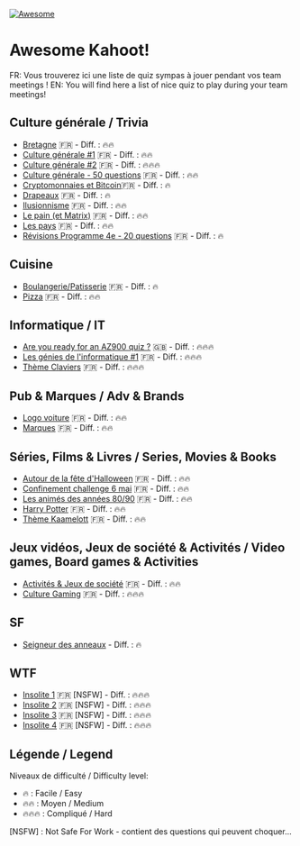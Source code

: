 [![Awesome](https://awesome.re/badge-flat.svg)](https://awesome.re)

# Awesome Kahoot!

FR: Vous trouverez ici une liste de quiz sympas à jouer pendant vos team meetings !
EN: You will find here a list of nice quiz to play during your team meetings!

## Culture générale / Trivia

 - [Bretagne](https://create.kahoot.it/details/cd4504e8-e773-4644-9fe3-c8ead6536267) 🇫🇷 - Diff. : 🔥🔥
 - [Culture générale #1](https://create.kahoot.it/details/28ce8e39-214a-4a0e-93f6-23b1f504d03b) 🇫🇷 - Diff. : 🔥🔥
 - [Culture générale #2](https://create.kahoot.it/share/super-minute-culture/0b951381-e941-41ae-a418-691ad93c101b) 🇫🇷 - Diff. : 🔥🔥🔥
 - [Culture générale - 50 questions](https://create.kahoot.it/details/culture-generale/467e694f-f1b2-46c0-ba7e-9fe8d3e36d49) 🇫🇷 - Diff. : 🔥🔥
 - [Cryptomonnaies et Bitcoin](https://create.kahoot.it/details/cae84698-f9b9-4564-8c1c-54d74212cf23)🇫🇷 - Diff. : 🔥
 - [Drapeaux](https://create.kahoot.it/details/drapeau/11211483-1515-4f30-81b6-37624133ae96) 🇫🇷 - Diff. : 🔥
 - [Ilusionnisme](https://create.kahoot.it/details/862a6bde-e1de-40dd-b680-4453dde5ca7c) 🇫🇷 - Diff. : 🔥🔥
 - [Le pain (et Matrix)](https://create.kahoot.it/details/a74c25a3-95d2-4256-b070-6bdd3ae0bf9a) 🇫🇷 - Diff. : 🔥🔥
 - [Les pays](https://create.kahoot.it/details/7498ddde-aa83-4168-8a48-a70e16e820ce) 🇫🇷 - Diff. : 🔥🔥
 - [Révisions Programme 4e - 20 questions](https://create.kahoot.it/share/revisions-programme-de-4e/5e592995-3f48-42c4-b80b-896d5f896ab6) 🇫🇷 - Diff. : 🔥

## Cuisine

 - [Boulangerie/Patisserie](https://create.kahoot.it/share/boulangerie-patisserie/a11e6f6d-c560-479f-95ef-36dbb24340d9) 🇫🇷 - Diff. : 🔥
 - [Pizza](https://create.kahoot.it/details/21f38eef-bf8c-4acc-ad8a-ed71e6aa5f05) 🇫🇷 - Diff. : 🔥🔥

## Informatique / IT

- [Are you ready for an AZ900 quiz ?](https://create.kahoot.it/details/00457b85-f490-440c-b310-b5a3d7032edd) 🇬🇧 - Diff. : 🔥🔥🔥
- [Les génies de l'informatique #1](https://create.kahoot.it/share/les-genies-de-l-informatique-1/87c4bb42-7561-43c3-b5eb-4a07f8bcc4d5) 🇫🇷 - Diff. : 🔥🔥🔥
- [Thème Claviers](https://create.kahoot.it/details/theme-claviers/550f1092-6d49-48df-a6b1-1f058de23dcf) 🇫🇷 - Diff. : 🔥🔥🔥

## Pub & Marques / Adv & Brands

- [Logo voiture](https://create.kahoot.it/details/logo-voiture/0513a96f-63c1-4b8f-be49-7f0f81bdaac1) 🇫🇷  - Diff. : 🔥🔥
- [Marques](https://create.kahoot.it/details/marques/0c25ad46-38c4-46e5-9721-d21b5455d741) 🇫🇷  - Diff. : 🔥🔥

## Séries, Films & Livres / Series, Movies & Books

- [Autour de la fête d'Halloween](https://create.kahoot.it/details/halloween/f03a3fd1-c549-4ac2-8699-7c922622ef72) 🇫🇷  - Diff. : 🔥🔥
- [Confinement challenge 6 mai](https://create.kahoot.it/details/81c00e7e-5f16-40fc-a286-c27a6358147c) 🇫🇷  - Diff. : 🔥🔥
- [Les animés des années 80/90](https://create.kahoot.it/details/les-animes-des-annees-80-90/47c71787-bf68-4812-b826-5ece3b4e454f) 🇫🇷  - Diff. : 🔥🔥
- [Harry Potter](https://create.kahoot.it/details/harry-potter-ttmc/bd119a23-e24f-4cd6-9828-b950c2b4de4a) 🇫🇷  - Diff. : 🔥🔥
- [Thème Kaamelott](https://create.kahoot.it/details/theme-kaamelott/f6bedd4c-85bf-4613-a081-4b5260c8aa78) 🇫🇷  - Diff. : 🔥🔥

## Jeux vidéos, Jeux de société & Activités / Video games, Board games & Activities
- [Activités & Jeux de société](https://create.kahoot.it/details/activites-jeux-de-societe/84860bbd-e89c-458b-83b9-de96f99183b0) 🇫🇷  - Diff. : 🔥🔥
- [Culture Gaming](https://create.kahoot.it/share/axa-preparation-gaming/f489089e-607e-41ba-bb22-237b5b485c41) 🇫🇷  - Diff. : 🔥🔥🔥

## SF

- [Seigneur des anneaux](https://create.kahoot.it/details/a3d44e8d-8c0b-4aa9-a03f-670779195b86) - Diff. : 🔥

## WTF

- [Insolite 1](https://create.kahoot.it/details/insolite-1/5d7df6da-5296-40bb-9a60-b5693ab5e7f2) 🇫🇷  [NSFW] - Diff. : 🔥🔥🔥
- [Insolite 2](https://create.kahoot.it/details/insolite-2/4b681119-a1bf-4d14-a7cb-641a1161122e) 🇫🇷  [NSFW] - Diff. : 🔥🔥🔥
- [Insolite 3](https://create.kahoot.it/details/insolite-3/42572e5b-305f-432c-a41d-aa9396e4839f) 🇫🇷  [NSFW] - Diff. : 🔥🔥🔥
- [Insolite 4](https://create.kahoot.it/details/insolite-4/4adbb64a-4e85-4023-a12a-b9521663500e) 🇫🇷  [NSFW] - Diff. : 🔥🔥🔥

## Légende / Legend

Niveaux de difficulté / Difficulty level:
- 🔥 : Facile / Easy
- 🔥🔥 : Moyen / Medium
- 🔥🔥🔥 : Compliqué / Hard

[NSFW] : Not Safe For Work - contient des questions qui peuvent choquer...
